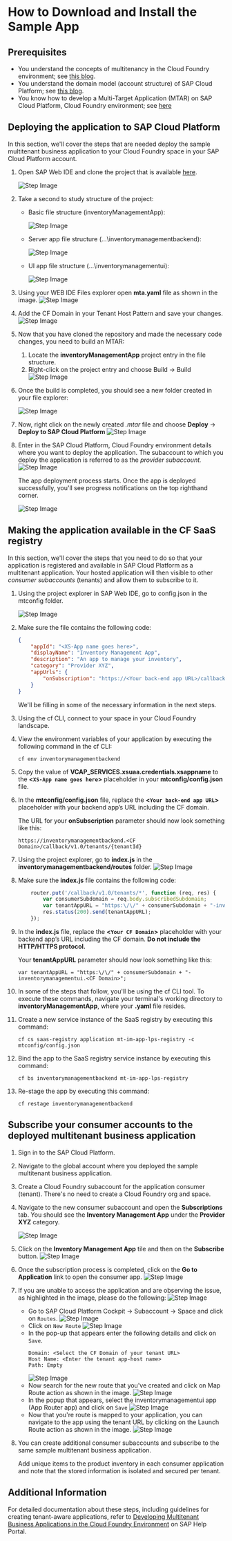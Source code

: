 # How to Download and Install the Sample App

## Prerequisites

* You understand the concepts of multitenancy in the Cloud Foundry environment; see [this blog](https://blogs.sap.com/2018/09/17/developing-multitenant-applications-on-sap-cloud-platform-cloud-foundry-environment/).
* You understand the domain model (account structure) of SAP Cloud Platform; see [this blog](https://blogs.sap.com/2018/05/24/a-step-by-step-guide-to-the-unified-sap-cloud-platform-cockpit-experience/).
* You know how to develop a Multi-Target Application (MTAR) on SAP Cloud Platform, Cloud Foundry environment; see [here](https://help.sap.com/viewer/977416d43cd74bdc958289038749100e/Latest/en-US/c6c4153d74af4df183bf5e66ff53109c.html?q=SAP%20Cloud%20Platform%20Cloud%20Foundry)

## Deploying the application to SAP Cloud Platform

In this section, we'll cover the steps that are needed deploy the sample multitenant business application to your Cloud Foundry space in your SAP Cloud Platform account.

1. Open SAP Web IDE and clone the project that is available [here](https://github.com/SAP/cloud-cf-multitenant-Inventory-management).

    ![Step Image](Readme_resources/images/image_1.png)


2. Take a second to study structure of the project:

    * Basic file structure (inventoryManagementApp):

        ![Step Image](Readme_resources/images/image_2.png)


    * Server app file structure (…\inventorymanagementbackend):

        ![Step Image](Readme_resources/images/image_3.png)


    * UI app file structure (…\inventorymanagementui):

        ![Step Image](Readme_resources/images/image_4.png)


3. Using your WEB IDE Files explorer open **mta.yaml** file as shown in the image.
        ![Step Image](Readme_resources/images/image_22.png)

4. Add the CF Domain in your Tenant Host Pattern and save your changes.
        ![Step Image](Readme_resources/images/image_23.png)

5. Now that you have cloned the repository and made the necessary code changes, you need to build an MTAR:

    1. Locate the **inventoryManagementApp** project entry in the file structure.
    2. Right-click on the project entry and choose Build &rarr; Build
        ![Step Image](Readme_resources/images/image_5.png)


6. Once the build is completed, you should see a new folder created in your file explorer:

    ![Step Image](Readme_resources/images/image_6.png)


7. Now, right click on the newly created *.mtar* file and choose **Deploy** &rarr; **Deploy to SAP Cloud Platform**
    ![Step Image](Readme_resources/images/image_7.png)


8. Enter in the SAP Cloud Platform, Cloud Foundry environment details where you want to deploy the application. The subaccount to which you deploy the application is referred to as the *provider subaccount.*
    ![Step Image](Readme_resources/images/image_8.png)

    The app deployment process starts. Once the app is deployed successfully, you'll see progress notifications on the top righthand corner.

    ![Step Image](Readme_resources/images/image_9.png)



## Making the application available in the CF SaaS registry

In this section, we'll cover the steps that you need to do so that your application is registered and available in SAP Cloud Platform as a multitenant application. Your hosted application will then visible to other *consumer subaccounts* (tenants) and allow them to subscribe to it.

1. Using the project explorer in SAP Web IDE, go to config.json in the mtconfig folder.

    ![Step Image](Readme_resources/images/image_10.png)


2. Make sure the file contains the following code:
    ```json
    {
        "appId": "<XS-App name goes here>",
        "displayName": "Inventory Management App",
        "description": "An app to manage your inventory",
        "category": "Provider XYZ",
        "appUrls": {
            "onSubscription": "https://<Your back-end app URL>/callback/v1.0/tenants/{tenantId}"
        }
    }
    ```
    We'll be filling in some of the necessary information in the next steps.

3.  Using the cf CLI, connect to your space in your Cloud Foundry landscape.

4.  View the environment variables of your application by executing the following command in the cf CLI:

    `cf env inventorymanagementbackend`

5. Copy the value of **VCAP_SERVICES.xsuaa.credentials.xsappname** to the **<`XS-App name goes here`>** placeholder in your **mtconfig/config.json** file.

6.  In the **mtconfig/config.json** file, replace the **<`Your back-end app URL`>** placeholder with your backend app’s URL including the CF domain.

    The URL for your **onSubscription** parameter should now look something like this:

    `https://inventorymanagementbackend.<CF Domain>/callback/v1.0/tenants/{tenantId}`

7.  Using the project explorer, go to **index.js** in the **inventorymanagementbackend/routes** folder.
    ![Step Image](Readme_resources/images/image_11.png)


8.  Make sure the **index.js** file contains the following code:
    ```javascript
        router.put('/callback/v1.0/tenants/*', function (req, res) {
            var consumerSubdomain = req.body.subscribedSubdomain;
            var tenantAppURL = "https:\/\/" + consumerSubdomain + "-inventorymanagementui." + "<Your CF Domain>";
            res.status(200).send(tenantAppURL);
        });
    ```

9. In the **index.js** file, replace the **<`Your CF Domain`>** placeholder with your backend app’s URL including the CF domain. **Do not include the HTTP/HTTPS protocol.**

    Your **tenantAppURL** parameter should now look something like this:

    `var tenantAppURL = "https:\/\/" + consumerSubdomain + "-inventorymanagementui.<CF Domain>";`

10. In some of the steps that follow, you'll be using the cf CLI tool. To execute these commands, navigate your terminal's working directory to **inventoryManagementApp**, where your **.yaml** file resides.

11. Create a new service instance of the SaaS registry by executing this command:

    ```
    cf cs saas-registry application mt-im-app-lps-registry -c mtconfig/config.json
    ```

12. Bind the app to the SaaS registry service instance by executing this command:

    ```
    cf bs inventorymanagementbackend mt-im-app-lps-registry
    ```

13. Re-stage the app by executing this command:

    ```
    cf restage inventorymanagementbackend
    ```

## Subscribe your consumer accounts to the deployed multitenant business application

1. Sign in to the SAP Cloud Platform.

2. Navigate to the global account where you deployed the sample multitenant business application.

3. Create a Cloud Foundry subaccount for the application consumer (tenant). There's no need to create a Cloud Foundry org and space.

4. Navigate to the new consumer subaccount and open the **Subscriptions** tab. You should see the **Inventory Management App** under the **Provider XYZ** category.

    ![Step Image](Readme_resources/images/image_12.png)


5.  Click on the **Inventory Management App** tile and then on the **Subscribe** button.
    ![Step Image](Readme_resources/images/image_13.png)


6.  Once the subscription process is completed, click on the **Go to Application** link to open the consumer app.
    ![Step Image](Readme_resources/images/image_14.png)

7.  If you are unable to access the application and are observing the issue, as highlighted in the image, please do the following:
    ![Step Image](Readme_resources/images/image_15.png)

    * Go to SAP Cloud Platform Cockpit &rarr; Subaccount &rarr; Space and click on `Routes`.
        ![Step Image](Readme_resources/images/image_16.png)
    * Click on `New Route`
        ![Step Image](Readme_resources/images/image_17.png)
    * In the pop-up that appears enter the following details and click on `Save`.
        ```
        Domain: <Select the CF Domain of your tenant URL>
        Host Name: <Enter the tenant app-host name>
        Path: Empty
        ```
        ![Step Image](Readme_resources/images/image_18.png)
    * Now search for the new route that you've created and click on Map Route action as shown in the image.
        ![Step Image](Readme_resources/images/image_19.png)
    * In the popup that appears, select the inventorymanagementui app (App Router app) and click on `Save`
        ![Step Image](Readme_resources/images/image_20.png)
    * Now that you're route is mapped to your application, you can navigate to the app using the tenant URL by clicking on the Launch Route action as shown in the image.
        ![Step Image](Readme_resources/images/image_21.png)


8. You can create additional consumer subaccounts and subscribe to the same sample multitenant business application.

   Add unique items to the product inventory in each consumer application and note that the stored information is isolated and secured per tenant.

## Additional Information
For detailed documentation about these steps, including guidelines for creating tenant-aware applications, refer to [Developing Multitenant Business Applications in the Cloud Foundry Environment](https://help.sap.com/viewer/65de2977205c403bbc107264b8eccf4b/Cloud/en-US/5e8a2b74e4f2442b8257c850ed912f48.html) on SAP Help Portal.